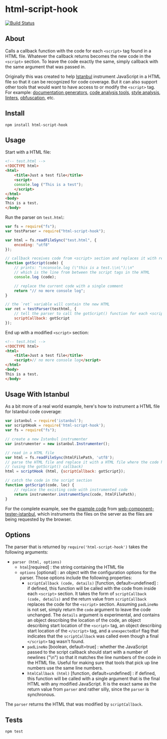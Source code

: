 # html-script-hook
[![Build Status](https://travis-ci.org/apowers313/html-script-hook.svg?branch=master)](https://travis-ci.org/apowers313/html-script-hook)

## About
Calls a callback function with the code for each `<script>` tag found in a HTML file. Whatever the callback returns becomes the new code in the `<script>` section. To leave the code exactly the same, simply callback with the same argument that was passed in.

Originally this was created to help [Istanbul](https://gotwarlost.github.io/istanbul/) instrument JavaScript in a HTML file so that it can be recognized for code coverage. But it can also support other tools that would want to have access to or modify the `<script>` tag. For example: [documentation generators](http://usejsdoc.org/), [code analysis tools](https://codeclimate.com), [style analysis](https://github.com/feross/standard), [linters](http://jshint.com/about/), [obfuscation](https://javascriptobfuscator.com/), etc.

## Install

	npm install html-script-hook

## Usage

Start with a HTML file:

``` html
<!-- test.html -->
<!DOCTYPE html>
<html>
	<title>Just a test file</title>
	<script>
	console.log ("This is a test");
	</script>
</html>
<body>
This is a test.
</body>
```

Run the parser on `test.html`:

``` javascript
var fs = require("fs");
var testParser = require("html-script-hook");

var html = fs.readFileSync("test.html", {
    encoding: "utf8"
});

// callback receives code from <script> section and replaces it with return value
function gotScript(code) {
	// prints: "\nconsole.log (\"this is a test.\\n\");\n"
	// which is the line from between the script tags in the HTML
	console.log (code);

	// replace the current code with a single comment
    return "// no more console log";
}

// the `ret` variable will contain the new HTML
var ret = testParser(testhtml, {
	// tell the parser to call the gotScript() function for each <script> section
    scriptCallback: gotScript
});
```

End up with a modified `<script>` section:

``` html
<!-- test.html -->
<!DOCTYPE html>
<html>
	<title>Just a test file</title>
	<script>// no more console log</script>
</html>
<body>
This is a test.
</body>
```

## Usage With Istanbul

As a bit more of a real world example, here's how to instrument a HTML file for Istanbul code coverage:

``` javascript
var istanbul = require('istanbul');
var scriptHook = require('html-script-hook');
var fs = require("fs");

// create a new Istanbul instrumenter
var instrumenter = new istanbul.Instrumenter();

// read in a HTML file
var html = fs.readFileSync(htmlFilePath, 'utf8');
// parse the HTML file and replace it with a HTML file where the code has been instrumented
// (using the gotScript() callback)
html = scriptHook (html, {scriptCallback: gotScript});

// catch the code in the script section
function gotScript(code, loc) {
	// replace the existing code with instrumented code
	return instrumenter.instrumentSync(code, htmlFilePath);
}
```

For the complete example, see the [example code](https://github.com/thedeeno/web-component-tester-istanbul/pull/14) from [web-component-tester-istanbul](https://github.com/thedeeno/web-component-tester-istanbul), which instruments the files on the server as the files are being requested by the browser.

## Options

The parser that is returned by `require('html-script-hook')` takes the following arguments:
* `parser (html, options)`
	* `html`[required] : the string containing the HTML file
	* `options` [optional] : an object with the configuration options for the parser. Those options include the following properties:
		* `scriptCallback (code, details)` [function, default=undefined] : if defined, this function will be called with the code from inside each `<script>` section. It takes the form of `scriptCallback (code, details)` and the return value from `scriptCallback` replaces the code for the `<script>` section. Assuming `padLineNo` is not set, simply return the `code` argument to leave the code unchanged. The `details` argument is experimental, and contains an object describing the location of the code, an object describing start location of the `<script>` tag, an object describing start location of the `</script>` tag, and a `unexpectedEof` flag that indicates that the `scriptCallback` was called even though a final `</script>` tag wasn't found.
		* `padLineNo` [boolean, default=true] : whether the JavaScript passed to the script callback should start with a number of newlines ("\n") so that it matches the line numbers of the code in the HTML file. Useful for making sure that tools that pick up line numbers use the same line numbers.
		* `htmlCallback (html)` [function, default=undefined] : if defined, this function will be called with a single argument that is the final HTML with any modified JavaScript. It is the exact same as the return value from `parser` and rather silly, since the `parser` is synchronous.

The `parser` returns the HTML that was modified by `scriptCallback`.

## Tests

	npm test

